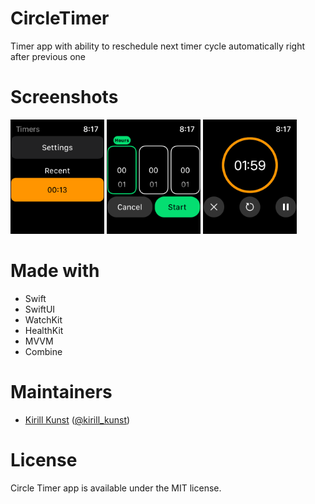 # CircleTimer
Timer app with ability to reschedule next timer cycle automatically right after previous one

# Screenshots

<p float="left">
<img width="150" src="https://raw.githubusercontent.com/leoru/CircleTimer/main/screenshots/1.png">
<img width="150" src="https://raw.githubusercontent.com/leoru/CircleTimer/main/screenshots/2.png">
<img width="150" src="https://raw.githubusercontent.com/leoru/CircleTimer/main/screenshots/3.png">
</p>

# Made with

- Swift
- SwiftUI
- WatchKit
- HealthKit
- MVVM
- Combine

# Maintainers
- [Kirill Kunst](https://github.com/leoru) ([@kirill_kunst](https://twitter.com/kirill_kunst))

# License

Circle Timer app is available under the MIT license.



